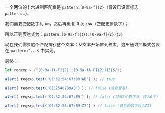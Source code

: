 一个两位的十六进制匹配串是 `pattern:[0-9a-f]{2}`（假设已设置标志 `pattern:i`）。

我们需要匹配数字对 `NN`，然后再重复 5 次 `:NN`（匹配更多数字）；

所以正则表达式为：`pattern:[0-9a-f]{2}(:[0-9a-f]{2}){5}`

现在我们需要这个匹配捕获整个文本：从文本开始直到结束。这里通过把模式包裹在 `pattern:^...$` 中实现。

最终：

```js run
let regexp = /^[0-9a-fA-F]{2}(:[0-9a-fA-F]{2}){5}$/i;

alert( regexp.test('01:32:54:67:89:AB') ); // true

alert( regexp.test('0132546789AB') ); // false (没有冒号)

alert( regexp.test('01:32:54:67:89') ); // false (只有5个数字对，应为6个)

alert( regexp.test('01:32:54:67:89:ZZ') ) // false (最后的数字对为ZZ)
```
